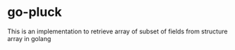 # go-pluck
This is an implementation to retrieve array of subset of fields from structure array in golang
